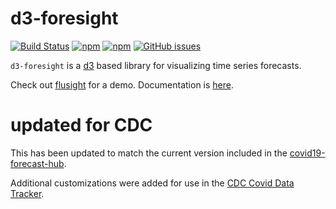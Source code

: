 # d3-foresight

[![Build Status](https://img.shields.io/travis/reichlab/d3-foresight/master.svg?style=flat-square)](https://travis-ci.org/reichlab/d3-foresight)
[![npm](https://img.shields.io/npm/v/d3-foresight.svg?style=flat-square)](https://www.npmjs.com/package/d3-foresight)
[![npm](https://img.shields.io/npm/l/d3-foresight.svg?style=flat-square)](https://www.npmjs.com/package/d3-foresight)
[![GitHub issues](https://img.shields.io/github/issues/reichlab/d3-foresight.svg?style=flat-square)](https://github.com/reichlab/d3-foresight/issues)

`d3-foresight` is a [d3](https://github.com/d3/d3) based library for visualizing
time series forecasts.

Check out [flusight](http://reichlab.io/flusight) for a demo. Documentation is
[here](http://reichlab.io/d3-foresight).

# updated for CDC
This has been updated to match the current version included in the [covid19-forecast-hub](https://github.com/reichlab/covid19-forecast-hub). 

Additional customizations were added for use in the [CDC Covid Data Tracker](https://covid.cdc.gov/covid-data-tracker/#forecasting).  
